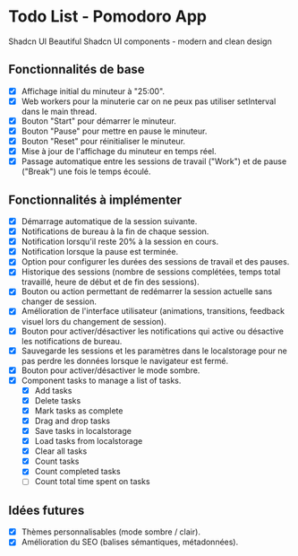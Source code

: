 # Todo List - Pomodoro App

Shadcn UI
 Beautiful Shadcn UI components - modern and clean design
## Fonctionnalités de base
- [x] Affichage initial du minuteur à "25:00".
- [x] Web workers pour la minuterie car on ne peux pas utiliser setInterval dans le main thread.
- [x] Bouton "Start" pour démarrer le minuteur.
- [x] Bouton "Pause" pour mettre en pause le minuteur.
- [x] Bouton "Reset" pour réinitialiser le minuteur.
- [x] Mise à jour de l'affichage du minuteur en temps réel.
- [x] Passage automatique entre les sessions de travail ("Work") et de pause ("Break") une fois le temps écoulé.

## Fonctionnalités à implémenter
- [x] Démarrage automatique de la session suivante.
- [x] Notifications de bureau à la fin de chaque session.
- [x] Notification lorsqu'il reste 20% à la session en cours.
- [x] Notification lorsque la pause est terminée.
- [x] Option pour configurer les durées des sessions de travail et des pauses.
- [x] Historique des sessions (nombre de sessions complétées, temps total travaillé, heure de début et de fin des sessions).
- [x] Bouton ou action permettant de redémarrer la session actuelle sans changer de session.
- [x] Amélioration de l'interface utilisateur (animations, transitions, feedback visuel lors du changement de session).
- [x] Bouton pour activer/désactiver les notifications qui active ou désactive les notifications de bureau.
- [x] Sauvegarde les sessions et les paramètres dans le localstorage pour ne pas perdre les données lorsque le navigateur est fermé.
- [x] Bouton pour activer/désactiver le mode sombre.
- [x] Component tasks to manage a list of tasks.
    - [x] Add tasks
    - [x] Delete tasks
    - [x] Mark tasks as complete
    - [x] Drag and drop tasks
    - [x] Save tasks in localstorage
    - [x] Load tasks from localstorage
    - [x] Clear all tasks
    - [x] Count tasks
    - [x] Count completed tasks
    - [ ] Count total time spent on tasks
## Idées futures
- [x] Thèmes personnalisables (mode sombre / clair).
- [x] Amélioration du SEO (balises sémantiques, métadonnées). 